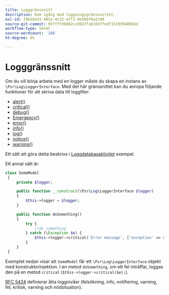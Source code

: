 ```yaml
---
title: Logggränssnitt
description: Kom igång med loggningsgränssnittet.
exl-id: fdb1b431-405a-4c32-aff1-9e50bf0a2c90
source-git-commit: 95ffff39d82cc9027fa633dffedf15193040802d
workflow-type: tm+mt
source-wordcount: '186'
ht-degree: 0%

---
```


# Logggränssnitt

Om du vill börja arbeta med en logger måste du skapa en instans av `\Psr\Log\LoggerInterface`. Med det här gränssnittet kan du anropa följande funktioner för att skriva data till loggfiler:

- [alert()](https://github.com/php-fig/log/blob/master/src/LoggerInterface.php#L43)
- [critical()](https://github.com/php-fig/log/blob/master/src/LoggerInterface.php#L55)
- [debug()](https://github.com/php-fig/log/blob/master/src/LoggerInterface.php#L111)
- [Emergency()](https://github.com/php-fig/log/blob/master/src/LoggerInterface.php#L30)
- [error()](https://github.com/php-fig/log/blob/master/src/LoggerInterface.php#L66)
- [info()](https://github.com/php-fig/log/blob/master/src/LoggerInterface.php#L101)
- [log()](https://github.com/php-fig/log/blob/master/src/LoggerInterface.php#L122)
- [notice()](https://github.com/php-fig/log/blob/master/src/LoggerInterface.php#L89)
- [warning()](https://github.com/php-fig/log/blob/master/src/LoggerInterface.php#L79)

Ett sätt att göra detta beskrivs i [Loggdatabasaktivitet](../logs/database-activity.md) exempel.

Ett annat sätt är:

```php
class SomeModel
 {
     private $logger;

     public function __construct(\Psr\Log\LoggerInterface $logger)
     {
         $this->logger = $logger;
     }

     public function doSomething()
     {
         try {
             //do something
         } catch (\Exception $e) {
             $this->logger->critical('Error message', ['exception' => $e]);
         }
     }
 }
```

Exemplet nedan visar att `SomeModel` får ett `\Psr\Log\LoggerInterface` objekt med konstruktorinjektion. I en metod `doSomething`, om ett fel inträffar, loggas den på en metod `critical` (`$this->logger->critical($e);`).

[RFC 5424](https://datatracker.ietf.org/doc/html/rfc5424) definierar åtta loggnivåer (felsökning, info, notifiering, varning, fel, kritisk, varning och nödsituation).
